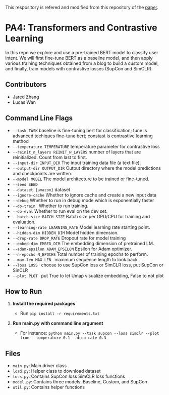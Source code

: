 This respository is refered and modified from this repository of the [paper](https://arxiv.org/abs/2109.03079).

# PA4: Transformers and Contrastive Learning
In this repo we explore and use a pre-trained BERT model to classify user intent. We will first fine-tune BERT as a baseline model, and then apply various training techniques obtained from a blog to build a custom model, and finally, train models with contrastive losses (SupCon and SimCLR).

## Contributors
- Jared Zhang
- Lucas Wan


## Command Line Flags
- `--task TASK`           baseline is fine-tuning bert for classification; tune is advanced techiques fine-tune bert; constast is contrastive learning method
- `--temperature TEMPERATURE`
                        temperature parameter for contrastive loss
- `--reinit_n_layers REINIT_N_LAYERS`
                        number of layers that are reinitialized. Count from last to first.
- `--input-dir INPUT_DIR`
                        The input training data file (a text file).
- `--output-dir OUTPUT_DIR`
                        Output directory where the model predictions and checkpoints are written.
- `--model MODEL`         The model architecture to be trained or fine-tuned.
- `--seed SEED`
- `--dataset {amazon}`    dataset
- `--ignore-cache`        Whether to ignore cache and create a new input data
- `--debug`               Whether to run in debug mode which is exponentially faster
- `--do-train `           Whether to run training.
- `--do-eval`             Whether to run eval on the dev set.
- `--batch-size BATCH_SIZE`
                        Batch size per GPU/CPU for training and evaluation.
- `--learning-rate LEARNING_RATE`
                        Model learning rate starting point.
- `--hidden-dim HIDDEN_DIM`
                        Model hidden dimension.
- `--drop-rate DROP_RATE`
                        Dropout rate for model training
- `--embed-dim EMBED_DIM`
                        The embedding dimension of pretrained LM.
- `--adam-epsilon ADAM_EPSILON`
                        Epsilon for Adam optimizer.
- `--n-epochs N_EPOCHS`   Total number of training epochs to perform.
- `--max-len MAX_LEN `    maximum sequence length to look back
- `--loss LOSS `          choose to use SupCon loss or SimCLR loss, put SupCon or SinCLR
- `--plot PLOT `          put True to let Umap visualize embedding, False to not plot

## How to Run
1. **Install the required packages**
    - Run `pip install -r requirements.txt`

2. **Run main.py with command line argument**
    - For instance: 
  ```python main.py --task supcon --loss simclr --plot true --temperature 0.1 --drop-rate 0.3```
## Files
- `main.py`: Main driver class
- `load.py`: Helper class to download dataset
- `loss.py`: Contains SupCon loss SimCLR loss functions
- `model.py`: Contains three models: Baseline, Custom, and SupCon
- `util.py`: Contains helper functions